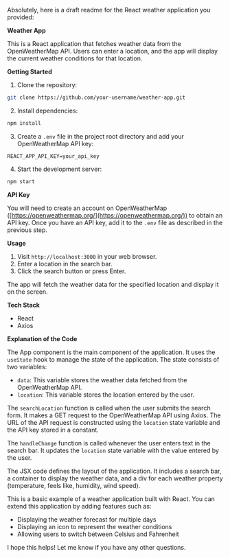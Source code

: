 Absolutely, here is a draft readme for the React weather application you provided:

**Weather App**

This is a React application that fetches weather data from the OpenWeatherMap API. Users can enter a location, and the app will display the current weather conditions for that location.

**Getting Started**

1. Clone the repository:

```bash
git clone https://github.com/your-username/weather-app.git
```

2. Install dependencies:

```bash
npm install
```

3. Create a `.env` file in the project root directory and add your OpenWeatherMap API key:

```
REACT_APP_API_KEY=your_api_key
```

4. Start the development server:

```bash
npm start
```

**API Key**

You will need to create an account on OpenWeatherMap ([https://openweathermap.org/](https://openweathermap.org/)) to obtain an API key. Once you have an API key, add it to the `.env` file as described in the previous step.

**Usage**

1. Visit `http://localhost:3000` in your web browser.
2. Enter a location in the search bar.
3. Click the search button or press Enter.

The app will fetch the weather data for the specified location and display it on the screen.

**Tech Stack**

* React
* Axios

**Explanation of the Code**

The App component is the main component of the application. It uses the `useState` hook to manage the state of the application. The state consists of two variables:

* `data`: This variable stores the weather data fetched from the OpenWeatherMap API.
* `location`: This variable stores the location entered by the user.

The `searchLocation` function is called when the user submits the search form. It makes a GET request to the OpenWeatherMap API using Axios. The URL of the API request is constructed using the `location` state variable and the API key stored in a constant.

The `handleChange` function is called whenever the user enters text in the search bar. It updates the `location` state variable with the value entered by the user.

The JSX code defines the layout of the application. It includes a search bar, a container to display the weather data, and a div for each weather property (temperature, feels like, humidity, wind speed).

This is a basic example of a weather application built with React. You can extend this application by adding features such as:

* Displaying the weather forecast for multiple days
* Displaying an icon to represent the weather conditions
* Allowing users to switch between Celsius and Fahrenheit

I hope this helps! Let me know if you have any other questions.